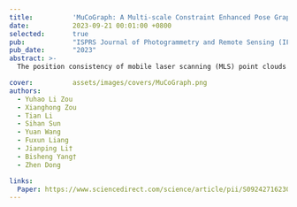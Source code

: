 ```yaml
---
title:          'MuCoGraph: A Multi-scale Constraint Enhanced Pose Graph Framework for MLS Point Cloud Inconsistency Correction'
date:           2023-09-21 00:01:00 +0800
selected:       true
pub:            "ISPRS Journal of Photogrammetry and Remote Sensing (IF: 12.7)"
pub_date:       "2023"
abstract: >-
  The position consistency of mobile laser scanning (MLS) point clouds is crucial for large-scale applications, and is normally guaranteed by the global navigation satellite system (GNSS) and high-precision inertial measurement unit (IMU) in the data acquisition. However, GNSS-denied environments such as city valleys result in significant position inconsistency for overlapping areas, and it is difficult to automatically locate these inconsistent areas. In this paper, to overcome these problems, we present MuCoGraph, which introduces multi-scale constraints to establish the correct correspondences for revisited areas, and formulates an enhanced pose graph for position inconsistency correction. The georeferenced MLS point cloud is first sliced into segments adaptively, and these segments are then abstracted as graph vertices, which satisfy local geometric consistency and rigid transformation hypotheses. Accurate revisited graph edges are then constructed hierarchically under multi-scale scenery consistency constraints. These revisited edges are initialized based on feature-based correspondence estimation and further unreliable edge pruning. Finally, through combination with virtual co-observations, correspondence-enhanced pose-graph optimization is introduced to globally redistribute the errors and obtain a high-precision point cloud. The proposed method was used to correct the MLS point cloud position inconsistency in three datasets. The average three-dimensional distance of the checkpoints was reduced from 0.362 m, 0.108 m, and 1.027 m to 0.057 m, 0.033 m, and 0.051 m for datasets I, II, and III respectively. In addition, the root-mean-square error of all three datasets was less than 0.04 m after correction. The experiments confirmed that the proposed method can automatically locate and correct the position inconsistency of MLS point clouds, showing good robustness and effectiveness.

cover:          assets/images/covers/MuCoGraph.png
authors:
  - Yuhao Li Zou
  - Xianghong Zou
  - Tian Li
  - Sihan Sun
  - Yuan Wang
  - Fuxun Liang
  - Jianping Li†
  - Bisheng Yang†
  - Zhen Dong

links:
  Paper: https://www.sciencedirect.com/science/article/pii/S0924271623002599
---
```


